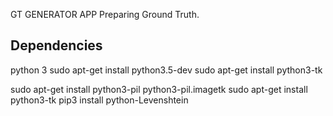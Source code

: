 
GT GENERATOR APP
Preparing Ground Truth.


Dependencies
-------------
python 3
sudo apt-get install python3.5-dev
sudo apt-get install python3-tk

sudo apt-get install python3-pil python3-pil.imagetk
sudo apt-get install python3-tk
pip3 install python-Levenshtein

